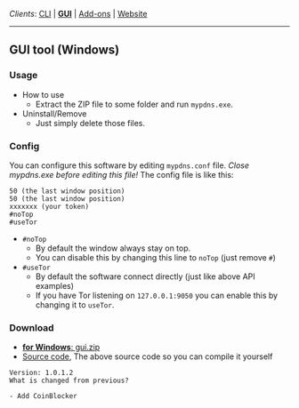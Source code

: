 _Clients_:    [CLI](client_cli.md) | [**GUI**](client_gui.md) | [Add-ons](client_addon.md) | [Website](client_web.md)

----

## GUI tool (Windows)

### Usage
  - How to use
    - Extract the ZIP file to some folder and run `mypdns.exe`.
  - Uninstall/Remove
    - Just simply delete those files.

### Config
You can configure this software by editing `mypdns.conf` file.
_Close mypdns.exe before editing this file!_
The config file is like this:

```
50 (the last window position)
50 (the last window position)
xxxxxxx (your token)
#noTop
#useTor
```

- `#noTop`
  - By default the window always stay on top.
  - You can disable this by changing this line to `noTop` (just remove `#`)
- `#useTor`
  - By default the software connect directly (just like above API examples)
  - If you have Tor listening on `127.0.0.1:9050` you can enable this by
    changing it to `useTor`.

### Download

  - [**for Windows**: gui.zip](https://framagit.org/dCF/deCloudflare/-/raw/master/tool/mypdns/reporter/gui/gui.zip)
  - [Source code](https://framagit.org/dCF/deCloudflare/-/raw/master/tool/mypdns/reporter/gui/source.sp), The above source code so you can compile it yourself

```
Version: 1.0.1.2
What is changed from previous?

- Add CoinBlocker
```
